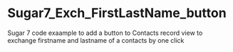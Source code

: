 # Sugar7_Exch_FirstLastName_button
Sugar 7 code exaample to add a button to Contacts record view to exchange firstname and lastname of a contacts by one click
